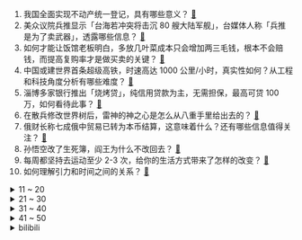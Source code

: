 1. 我国全面实现不动产统一登记，具有哪些意义？ [:link:](https://www.zhihu.com/question/597683566)
2. 美众议院兵推显示「台海若冲突将击沉 80 艘大陆军舰」，台媒体人称「兵推是为了卖武器」，透露哪些信息？ [:link:](https://www.zhihu.com/question/597671612)
3. 如何才能让饭馆老板明白，多放几叶菜成本只会增加两三毛钱，根本不会赔钱，而提高复购率才是做买卖的关键？ [:link:](https://www.zhihu.com/question/592466940)
4. 中国或建世界首条超级高铁，时速高达 1000 公里/小时，真实性如何？从工程和科技角度分析有哪些难度？ [:link:](https://www.zhihu.com/question/597703542)
5. 淄博多家银行推出「烧烤贷」，纯信用贷款为主，无需担保，最高可贷 100 万，如何看待此事？ [:link:](https://www.zhihu.com/question/597706463)
6. 在散兵修改世界树后，雷神的神之心是怎么从八重手里给出去的？ [:link:](https://www.zhihu.com/question/595905687)
7. 俄财长称七成俄中贸易已转为本币结算，这意味着什么？还有哪些信息值得关注？ [:link:](https://www.zhihu.com/question/597706484)
8. 孙悟空改了生死簿，阎王为什么不改回去？ [:link:](https://www.zhihu.com/question/444695125)
9. 每周都坚持去运动至少 2-3 次，给你的生活方式带来了怎样的改变？ [:link:](https://www.zhihu.com/question/594587942)
10. 如何理解引力和时间之间的关系？ [:link:](https://www.zhihu.com/question/27888625)
<details>
<summary>11 ~ 20</summary>

11. 尹锡悦访美前称不能接受「日本须为百年前历史下跪」观念，如何看待这一言论？ [:link:](https://www.zhihu.com/question/597573878)
12. 五一假期即将来临，关于「特种兵式旅游」和「惬意躺游」你站哪一派，你是如何制定旅行计划的？ [:link:](https://www.zhihu.com/question/597672178)
13. 在多地实行新车购置补贴之后，配置在线、性能拉满的二手车和踮踮脚才能够到心仪车款的新车，你选哪个？ [:link:](https://www.zhihu.com/question/597293254)
14. 为什么“金属衣柜”很难成为市场主流？ [:link:](https://www.zhihu.com/question/595000190)
15. 新能源汽车行业将引入积分池制度，将带来哪些影响？ [:link:](https://www.zhihu.com/question/597652024)
16. 拜登宣布竞选连任美国总统，其连任难度有多大？将对美国政坛带来哪些影响？ [:link:](https://www.zhihu.com/question/597715935)
17. 如果可以，你最想阻止哪个角色的死亡？ [:link:](https://www.zhihu.com/question/596585526)
18. 上班前去健身还是下班后去健身，什么时候健身更有精力？ [:link:](https://www.zhihu.com/question/597457800)
19. 让郭帆等《流浪地球2》的人马拍《满江红》，会怎么拍呢？ [:link:](https://www.zhihu.com/question/596902906)
20. 银行存款利率下调会影响贷款利率吗？未来房贷利率会下调吗？还有哪些连锁反应？ [:link:](https://www.zhihu.com/question/597098343)
</details>
<details>
<summary>21 ~ 30</summary>

21. 请问，家用软水机有必要吗？ [:link:](https://www.zhihu.com/question/268654079)
22. 做运营需要数据分析达到什么水准？ [:link:](https://www.zhihu.com/question/318281669)
23. 如何提升文笔水平、改善语句逻辑性？ [:link:](https://www.zhihu.com/question/451339370)
24. 随意朝天上开一枪，假定子弹可以永远直线前行，能打中几颗恒星？ [:link:](https://www.zhihu.com/question/596253985)
25. 一季度居民存款增加近10万亿，本轮银行调降利率会影响居民的存款热情吗？ [:link:](https://www.zhihu.com/question/597096949)
26. 网络小说大纲可以写到多细？ [:link:](https://www.zhihu.com/question/313652396)
27. 哪些家电是你的生活最离不开且幸福感爆棚？ [:link:](https://www.zhihu.com/question/595317145)
28. 「MBTI 社交」再引热议，见面先问 MBTI ，你认可这种社交方式吗，是否有利于交到合适的朋友？ [:link:](https://www.zhihu.com/question/597673683)
29. 你身边的朋友中最罕见的姓是什么？ [:link:](https://www.zhihu.com/question/597431824)
30. 你在上班路上和下班路上听的歌会有什么不一样吗？ [:link:](https://www.zhihu.com/question/596350824)
</details>
<details>
<summary>31 ~ 40</summary>

31. 男生留任何发型都不好看怎么办，求建议？ [:link:](https://www.zhihu.com/question/591374702)
32. 宫城良田为什么能成为下任队长？ [:link:](https://www.zhihu.com/question/595315128)
33. 如果可以，你希望你的生活可以是什么样？ [:link:](https://www.zhihu.com/question/597281920)
34. 程序员如何将久坐的危害降到最低？ [:link:](https://www.zhihu.com/question/22942209)
35. 暴雪回应被网易起诉，表示「目前并未收到相关诉状，并未违反任何授权协议」，哪些信息值得关注？ [:link:](https://www.zhihu.com/question/597681536)
36. 人一旦开窍后，会产生哪些改变？ [:link:](https://www.zhihu.com/question/507160188)
37. 宠物嘘嘘留下的异味如何打理？有没有适合养宠家庭用的洗地机推荐？ [:link:](https://www.zhihu.com/question/595109143)
38. 其实《美丽人生》中的男主给孩子展现的是一种虚假认知，为什么还能让很多人感动不已？ [:link:](https://www.zhihu.com/question/596584799)
39. 从上海车展来看，2023年哪些新能源汽车会成为关注焦点？ [:link:](https://www.zhihu.com/question/596574737)
40. 大学生进入车企要避坑哪些岗位? [:link:](https://www.zhihu.com/question/586583945)
</details>
<details>
<summary>41 ~ 50</summary>

41. 最近有什么性价比高一点的6座SUV推荐么？ [:link:](https://www.zhihu.com/question/451884235)
42. 在你的城市，有哪些做得不错的儿童博物馆？ [:link:](https://www.zhihu.com/question/588739984)
43. 你的人生感悟是什么？ [:link:](https://www.zhihu.com/question/597042551)
44. 如何评价电影《穿普拉达的女王》中安迪最后的选择? [:link:](https://www.zhihu.com/question/284563589)
45. 除了白蚁和真菌，还有其它生物以木头为食吗？ [:link:](https://www.zhihu.com/question/577545066)
46. 为什么现在越来越多的网文作者「谢绝一切写作指导」? [:link:](https://www.zhihu.com/question/576465236)
47. 如何看待五一假期有酒店推出「 99 元睡大厅」产品？你出行会选择此类产品吗？ [:link:](https://www.zhihu.com/question/597628822)
48. 《老友记》中瑞秋为什么喜欢罗斯？ [:link:](https://www.zhihu.com/question/390653871)
49. 怎样写一个很好的周报、月报来汇报最近的工作情况？ [:link:](https://www.zhihu.com/question/22265528)
50. 失业女生摆摊一天卖 5 块崩溃痛哭上热搜，本人回应「摆摊是短择不会是长择」，摆摊挣大钱靠谱吗？ [:link:](https://www.zhihu.com/question/597235643)
</details><details>
<summary>bilibili</summary>

1. 《崩坏：星穹铁道》OP：「星间旅行」 [:link:](//www.bilibili.com/video/BV1rh4y1n77f)
2. SEVENTEEN 'Super' Official MV [:link:](//www.bilibili.com/video/BV1dg4y1j7Eg)
3. 中国人的油纸伞撑的不是雨，撑的是五千年的文化自信！ [:link:](//www.bilibili.com/video/BV1Jh411778A)
4. “很奇怪，我发现这头大象是没有脸的” [:link:](//www.bilibili.com/video/BV1Yc411H7Ay)
5. 吃个街头烧烤并回复一下为啥没更新的问题 [:link:](//www.bilibili.com/video/BV1Do4y1b7Ed)
6. 手机炸弹 [:link:](//www.bilibili.com/video/BV1BT411n76q)
7. 草原上的软石头不要捡，因为你不知道它究竟是什么…… [:link:](//www.bilibili.com/video/BV18o4y1574c)
8. 意大利新现实主义巅峰！穷过的人才懂！【25格】《偷自行车的人》 [:link:](//www.bilibili.com/video/BV1nP411U7ba)
9. 会画画的“牌佬”有多恐怖？【游戏王】 [:link:](//www.bilibili.com/video/BV1Y14y1f7qw)
10. 2023明日方舟四周年生日创作派对「寻宝！萨尔贡奇旅」 [:link:](//www.bilibili.com/video/BV1H14y1f7Mx)
<details>
<summary>11 ~ 20</summary>

11. 在海拔3600的山上用十二前爸爸8000块买的dv吸了三瓶氧录下了这段舞蹈，你们觉得怎么样 [:link:](//www.bilibili.com/video/BV1cg4y177s2)
12. 一键35634伤害！LOL位面数值大崩坏！这就是百倍界王拳？！【有点骚东西】 [:link:](//www.bilibili.com/video/BV1qm4y1y7KX)
13. 猫德学院招生季：一窝四只抓了七只 [:link:](//www.bilibili.com/video/BV14P411U7sn)
14. 【星穹铁道】超详细体力规划攻略！萌新入坑必备！ [:link:](//www.bilibili.com/video/BV1Zz4y1a7jg)
15. 操场一个亚门钢太郎我没开玩笑 [:link:](//www.bilibili.com/video/BV1xc411n72S)
16. 劳斯莱斯不让我进展台，我买了一辆仰望U8！跟我一起疯狂买车吧！ [:link:](//www.bilibili.com/video/BV1xV4y1o7WP)
17. 当你想找出广东人！ [:link:](//www.bilibili.com/video/BV1fP411m7wu)
18. 高手对话，往往只有几秒钟反应时间，张仲平整合资源的时候，让三方都非常体面，说的话也是天衣无缝。#为人处世 # [:link:](//www.bilibili.com/video/BV1za4y1P7vq)
19. 当你把台球练到极致 7.0 [:link:](//www.bilibili.com/video/BV1Mv4y1E7tq)
20. 这次我有点悬浮了… 很多粉丝让我来了解徐州烧烤！从车站到市场再到烧烤咱们一起来看看我为什么会悬浮吧！ [:link:](//www.bilibili.com/video/BV17g4y177a7)
</details>
<details>
<summary>21 ~ 30</summary>

21. 挑战！退役特种兵化妆成坏人，去缅北金三角湄公河会发生什么事！肌肉能否给我带来安全感！ [:link:](//www.bilibili.com/video/BV1b14y1f7HL)
22. 我给这部电影打了满分，它的治愈力量直冲人的天灵盖 [:link:](//www.bilibili.com/video/BV1og4y1j7ke)
23. 当网友问韩男会不会容貌焦虑？百万粉达成读评问答 [:link:](//www.bilibili.com/video/BV1vM411V7Xo)
24. 地下魔道团。 [:link:](//www.bilibili.com/video/BV1Fa4y1N7WQ)
25. 第一个被AI取代的老师！已经出现了！！ [:link:](//www.bilibili.com/video/BV1Lc411J73u)
26. 喜欢河里滑的没有坏人，河门 4K [:link:](//www.bilibili.com/video/BV1dh411E78M)
27. 又是一年一度的世界读书日，今年为大家带来的是挪威著名戏剧家易卜生的四部戏剧作品。 [:link:](//www.bilibili.com/video/BV1xV4y1o78N)
28. 【STN快报第七季13】只要几千块，你就能拥有一台打不了游戏的掌机 [:link:](//www.bilibili.com/video/BV1oo4y1b7Fr)
29. 中国人，你是懂基建的。 2 周年了，聊聊中国空间站到底是如何建成的？ [:link:](//www.bilibili.com/video/BV16v4y1E7SE)
30. 找五个导游 一起讲解 [:link:](//www.bilibili.com/video/BV1xT411H7b1)
</details>
<details>
<summary>31 ~ 40</summary>

31. “高手的创作往往体现在简单的旋律‘’ [:link:](//www.bilibili.com/video/BV1io4y157Vj)
32. 我不想上岸了，我只想做一个浪漫的女孩 [:link:](//www.bilibili.com/video/BV1rP411m7Wk)
33. 【崩坏星穹铁道入坑指南】第一期：零基础超全面内容介绍：发展思路+体力规划+卡池副本介绍，全面了解米哈游的新游戏 [:link:](//www.bilibili.com/video/BV1Yh4y1H7CS)
34. 史上最离谱随机挑战！我们居然随机到去找华晨宇蹭饭！！！ [:link:](//www.bilibili.com/video/BV1HL411v7CX)
35. gang丝球，全款拿下 [:link:](//www.bilibili.com/video/BV1bh411j7T9)
36. 那些不听话的女孩，最后都怎么样了 [:link:](//www.bilibili.com/video/BV1q14y1f7LM)
37. 买到平价破烂！！ [:link:](//www.bilibili.com/video/BV1614y1f7ru)
38. 俄罗斯丈母娘来终于中国啦 一波三折 相见时刻感动落泪 [:link:](//www.bilibili.com/video/BV1km4y127EG)
39. 林黛玉三打白骨精 [:link:](//www.bilibili.com/video/BV14o4y1b7bX)
40. Slamdunk VS NBA (LR) [:link:](//www.bilibili.com/video/BV1XP411m7xS)
</details>
<details>
<summary>41 ~ 50</summary>

41. “天使”的一通电话，保住了他的天使 [:link:](//www.bilibili.com/video/BV1Bs4y1d7x1)
42. 【花小烙】蜜蜂蜇人的毒针其实是它的生殖器官 [:link:](//www.bilibili.com/video/BV1HL411Y7nM)
43. 赛尔号最阴间BOSS，up主充1000块去打结果.... [:link:](//www.bilibili.com/video/BV1nX4y1B7q2)
44. 她花30元， 给自己准备了一张遗照 [:link:](//www.bilibili.com/video/BV14a4y1P7Nj)
45. 这家店发钱了！90秒吃一个汉堡奖金1580元！真想天天来 [:link:](//www.bilibili.com/video/BV1AV4y1Z77Y)
46. 当重庆小学生采访中国科学家，笑得我鼻涕泡都出来了… [:link:](//www.bilibili.com/video/BV1Tc411J7AX)
47. 秀与被秀一念之间 {一定要看到最后} [:link:](//www.bilibili.com/video/BV1B14y1f7jG)
48. 采访路上刚谈恋爱一秒就分手？ [:link:](//www.bilibili.com/video/BV1gk4y1J7ti)
49. 《 神 仙 鸡 》 [:link:](//www.bilibili.com/video/BV1HV4y1o77u)
50. 印度留学生活：印度大学的宿舍怎么样？ [:link:](//www.bilibili.com/video/BV19m4y127S6)
</details>
<details>
<summary>51 ~ 60</summary>

51. 不看后悔！抚顺专门做下三路的饭店，各种狠货齐聚一堂！这饭店就离谱！ [:link:](//www.bilibili.com/video/BV1CM4y1a7QH)
52. 愿与愁 [:link:](//www.bilibili.com/video/BV1rP411S7zw)
53. 男人减速带之强迫症工人 [:link:](//www.bilibili.com/video/BV1Es4y1A72v)
54. 我们从网上一次又一次地买来了新玩具只是这次没能全剪完于是就放了一半出来... [:link:](//www.bilibili.com/video/BV1sc411H7Hf)
55. “这 是 一 场 让 所 有 玩 家 「抓狂」的 直 播” [:link:](//www.bilibili.com/video/BV1W14y1f7st)
56. 《世界读书日 可以不读书》 | 罗翔给不读书人的「书」单 [:link:](//www.bilibili.com/video/BV1Qk4y1a7tz)
57. 随便剪剪系列 [:link:](//www.bilibili.com/video/BV17k4y1J79D)
58. 身无分文！目标赚到一个亿！！！#2 [:link:](//www.bilibili.com/video/BV1fc411E7MQ)
59. 足球是这么踢的？？？？？ [:link:](//www.bilibili.com/video/BV1dv4y177kB)
60. 《明日方舟》特别映像 [萨米：接触] [:link:](//www.bilibili.com/video/BV13k4y1J7Lo)
</details>
<details>
<summary>61 ~ 70</summary>

61. 太不内心了 [:link:](//www.bilibili.com/video/BV1do4y157GE)
62. 【中字】[MV] SEVENTEEN - Super(孙悟空) 零站 [:link:](//www.bilibili.com/video/BV1LT411H7vi)
63. 【干货】如何分辨柴犬和面包 [:link:](//www.bilibili.com/video/BV1is4y1d7nA)
64. 飞机上还能这么high？！ [:link:](//www.bilibili.com/video/BV1gT411H7RT)
65. 请大家以理性的角度看待这部短片！ [:link:](//www.bilibili.com/video/BV1Wg4y177Y3)
66. 4月20日，“中国龙芯之母”黄令仪逝世，享年86 岁 [:link:](//www.bilibili.com/video/BV15M4y187qM)
67. 这是我弟弟oiiaioooooiai [:link:](//www.bilibili.com/video/BV1Yh4y1p7h8)
68. 不要温和的走进那个良夜，现实没有重来的机会 [:link:](//www.bilibili.com/video/BV1eh4y1n77n)
69. “正 月 十 八 ，宜 喜 丧 ” | 长月烬明 | 《囍》 [:link:](//www.bilibili.com/video/BV1ao4y1L779)
70. 太好听了！许嵩、郎朗合作歌曲《心有所向》 [:link:](//www.bilibili.com/video/BV17X4y1m786)
</details>
<details>
<summary>71 ~ 80</summary>

71. 女帝徒弟们都以为你是个超级大反派，可记忆曝光后，她们都哭了【超长电影版】 [:link:](//www.bilibili.com/video/BV1Ba4y1P7Ey)
72. 骑行穿越柴达木盆地，几十公里没有人烟，为躲避狂风借宿路边工地 [:link:](//www.bilibili.com/video/BV1gM41157Tz)
73. 命题组专家希望你永远别刷这张卷子｜因为它，比高考真题更像真题。 [:link:](//www.bilibili.com/video/BV1Jo4y1j7ha)
74. 【36氪】我用AI开了家“假”淘宝店，居然真的有人下单？ [:link:](//www.bilibili.com/video/BV15v4y1E7zV)
75. 《未定事件簿》「澄夏海语」活动PV：澄海浪涌 情满至夏 [:link:](//www.bilibili.com/video/BV15c411J7Uu)
76. 永远不要低估路边摊的实力！ [:link:](//www.bilibili.com/video/BV1uz4y1Y7A5)
77. 让世界感受痛苦！史上最长·佩恩·六道[漂泊浪客]技能全爆料 [:link:](//www.bilibili.com/video/BV1Cc411J7pu)
78. 如果你们来到武汉跟着我女朋友这样吃，那我觉得这件事情…泰裤辣！ [:link:](//www.bilibili.com/video/BV1e14y1f7Dj)
79. 削弱后的项羽，如何对线狂铁 [:link:](//www.bilibili.com/video/BV19g4y1j7Tx)
80. 【阿斗】只有2万人看过的高智商犯罪电影，利用数学公式杀死14人，结局看完让人唏嘘！《深度谜案》 [:link:](//www.bilibili.com/video/BV1Ac411H7Xo)
</details>
<details>
<summary>81 ~ 90</summary>

81. 『偶像』中文翻唱+日语rap【兰音Reine】 [:link:](//www.bilibili.com/video/BV1Dh411E71m)
82. 停止这场闹剧吧！到底谁在看这种“呕”像剧啊？（我） [:link:](//www.bilibili.com/video/BV1Cv4y1E7sR)
83. 可以加六十多种小菜的饭团，5毛加料，为它跑了40多公里！ [:link:](//www.bilibili.com/video/BV1Vc411J78E)
84. 注意，千万不要眨眼！ [:link:](//www.bilibili.com/video/BV1vg4y1j7mK)
85. 遇到少爷队友狂喷狂送？一句话感化！我们能C！好好玩！ [:link:](//www.bilibili.com/video/BV1mM411V7k2)
86. “打 假 专 家” [:link:](//www.bilibili.com/video/BV14L411Y7Py)
87. 这是我见过最丑的螃蟹，跟礁石一样，用我秘制蒜蓉酱会会它 [:link:](//www.bilibili.com/video/BV1eP411m7Gz)
88. 见识过在坑底挣扎的骷髅后，“周公吐哺”再也难以被旧的方式去理解 [:link:](//www.bilibili.com/video/BV11h411j7pT)
89. 画了美女(男)还配了动画🦋 [:link:](//www.bilibili.com/video/BV1VL411Y7ip)
90. 100W问答来辣～ [:link:](//www.bilibili.com/video/BV1m24y1c7x9)
</details>
<details>
<summary>91 ~ 100</summary>

91. 盘点经典影视剧最强嘴替角色！看完以后真的爽啊~ [:link:](//www.bilibili.com/video/BV1Bo4y1b7V3)
92. ⚡️ 原 来 它 们 会 说 话 ⚡️ [:link:](//www.bilibili.com/video/BV1fa4y1P7LW)
93. 【OC/动画手书】-ʜєʟʟɵ! [:link:](//www.bilibili.com/video/BV18m4y1y7Fx)
94. 你有经历什么让你觉得美好的事情吗？ [:link:](//www.bilibili.com/video/BV1xo4y1b7Fy)
95. 天气逐渐变热，提前学习一下这道酸甜开胃的番茄牛肉汤？ [:link:](//www.bilibili.com/video/BV1io4y157bt)
96. 《你的名字》 [:link:](//www.bilibili.com/video/BV1WT411n7V3)
97. 【老奇】人类最恐怖疾病史：四千年了，我们还能战胜癌症吗？ [:link:](//www.bilibili.com/video/BV1xs4y197en)
98. "毕叶" [:link:](//www.bilibili.com/video/BV1kT411n7xG)
99. 这是吃哪个的问题吗？ [:link:](//www.bilibili.com/video/BV1ah4y1n7by)
100. 弱智吧为何成为AI头号公敌 [:link:](//www.bilibili.com/video/BV1pT411n73j)
</details></details>